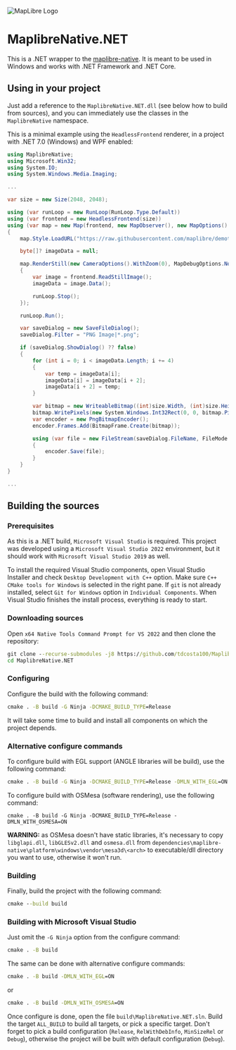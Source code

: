 ![MapLibre Logo](https://maplibre.org/img/maplibre-logo-big.svg)

# MaplibreNative.NET

This is a .NET wrapper to the [maplibre-native](https://github.com/maplibre/maplibre-native). It is meant to be used in Windows and works with .NET Framework and .NET Core.

## Using in your project

Just add a reference to the `MaplibreNative.NET.dll` (see below how to build from sources), and you can immediately use the classes in the `MaplibreNative` namespace.

This is a minimal example using the `HeadlessFrontend` renderer, in a project with .NET 7.0 (Windows) and WPF enabled:

```cs
using MaplibreNative;
using Microsoft.Win32;
using System.IO;
using System.Windows.Media.Imaging;

...

var size = new Size(2048, 2048);

using (var runLoop = new RunLoop(RunLoop.Type.Default))
using (var frontend = new HeadlessFrontend(size))
using (var map = new Map(frontend, new MapObserver(), new MapOptions().WithSize(size).WithMapMode(MapMode.Static)))
{
    map.Style.LoadURL("https://raw.githubusercontent.com/maplibre/demotiles/gh-pages/style.json");

    byte[]? imageData = null;

    map.RenderStill(new CameraOptions().WithZoom(0), MapDebugOptions.NoDebug, ex =>
    {
        var image = frontend.ReadStillImage();
        imageData = image.Data();

        runLoop.Stop();
    });

    runLoop.Run();

    var saveDialog = new SaveFileDialog();
    saveDialog.Filter = "PNG Image|*.png";

    if (saveDialog.ShowDialog() ?? false)
    {
        for (int i = 0; i < imageData.Length; i += 4)
        {
            var temp = imageData[i];
            imageData[i] = imageData[i + 2];
            imageData[i + 2] = temp;
        }

        var bitmap = new WriteableBitmap((int)size.Width, (int)size.Height, 96, 96, System.Windows.Media.PixelFormats.Pbgra32, null);
        bitmap.WritePixels(new System.Windows.Int32Rect(0, 0, bitmap.PixelWidth, bitmap.PixelHeight), imageData, bitmap.BackBufferStride, 0);
        var encoder = new PngBitmapEncoder();
        encoder.Frames.Add(BitmapFrame.Create(bitmap));

        using (var file = new FileStream(saveDialog.FileName, FileMode.Create))
        {
            encoder.Save(file);
        }
    }
}

...
```

## Building the sources

### Prerequisites

As this is a .NET build, `Microsoft Visual Studio` is required. This project was developed using a `Microsoft Visual Studio 2022` environment, but it should work with `Microsoft Visual Studio 2019` as well.

To install the required Visual Studio components, open Visual Studio Installer and check `Desktop Development with C++` option. Make sure `C++ CMake tools for Windows` is selected in the right pane. If `git` is not already installed, select `Git for Windows` option in `Individual Components`. When Visual Studio finishes the install process, everything is ready to start.

### Downloading sources

Open `x64 Native Tools Command Prompt for VS 2022` and then clone the repository:

```cmd
git clone --recurse-submodules -j8 https://github.com/tdcosta100/MaplibreNative.NET.git
cd MaplibreNative.NET
```

### Configuring

Configure the build with the following command:

```cmd
cmake . -B build -G Ninja -DCMAKE_BUILD_TYPE=Release
```

It will take some time to build and install all components on which the project depends.

### Alternative configure commands

To configure build with EGL support (ANGLE libraries will be build), use the following command:

```cmd
cmake . -B build -G Ninja -DCMAKE_BUILD_TYPE=Release -DMLN_WITH_EGL=ON
```

To configure build with OSMesa (software rendering), use the following command:

```
cmake . -B build -G Ninja -DCMAKE_BUILD_TYPE=Release -DMLN_WITH_OSMESA=ON
```

**WARNING:** as OSMesa doesn't have static libraries, it's necessary to copy `libglapi.dll`, `libGLESv2.dll` and `osmesa.dll` from `dependencies\maplibre-native\platform\windows\vendor\mesa3d\<arch>` to executable/dll directory you want to use, otherwise it won't run.

### Building

Finally, build the project with the following command:

```cmd
cmake --build build
```

### Building with Microsoft Visual Studio

Just omit the `-G Ninja` option from the configure command:

```cmd
cmake . -B build
```

The same can be done with alternative configure commands:

```cmd
cmake . -B build -DMLN_WITH_EGL=ON
```
or
```cmd
cmake . -B build -DMLN_WITH_OSMESA=ON
```

Once configure is done, open the file `build\MaplibreNative.NET.sln`. Build the target `ALL_BUILD` to build all targets, or pick a specific target. Don't forget to pick a build configuration (`Release`, `RelWithDebInfo`, `MinSizeRel` or `Debug`), otherwise the project will be built with default configuration (`Debug`).
